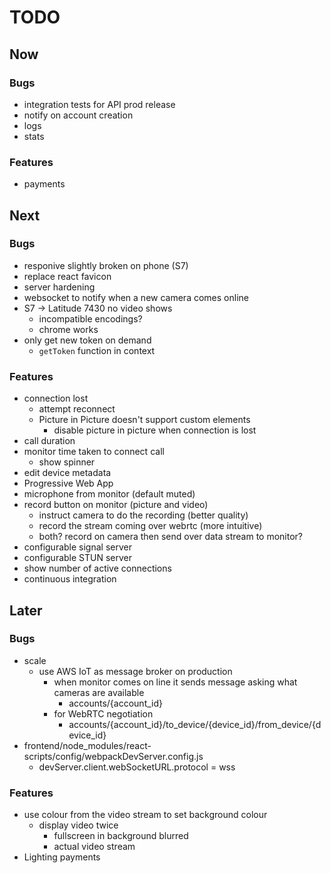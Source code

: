 # TODO
## Now
### Bugs
- integration tests for API prod release
- notify on account creation
- logs
- stats

### Features
- payments

## Next
### Bugs
- responive slightly broken on phone (S7)
- replace react favicon
- server hardening
- websocket to notify when a new camera comes online
- S7 -> Latitude 7430 no video shows
    - incompatible encodings?
    - chrome works
- only get new token on demand
    - `getToken` function in context

### Features
- connection lost
    - attempt reconnect
    - Picture in Picture doesn't support custom elements
        - disable picture in picture when connection is lost
- call duration
- monitor time taken to connect call
    - show spinner
- edit device metadata
- Progressive Web App
- microphone from monitor (default muted)
- record button on monitor (picture and video)
    - instruct camera to do the recording (better quality)
    - record the stream coming over webrtc (more intuitive)
    - both? record on camera then send over data stream to monitor?
- configurable signal server
- configurable STUN server
- show number of active connections
- continuous integration

## Later
### Bugs
- scale
    - use AWS IoT as message broker on production
        - when monitor comes on line it sends message asking what cameras are available
            - accounts/{account_id}
        - for WebRTC negotiation 
            - accounts/{account_id}/to_device/{device_id}/from_device/{device_id}
- frontend/node_modules/react-scripts/config/webpackDevServer.config.js
    - devServer.client.webSocketURL.protocol = wss

### Features
- use colour from the video stream to set background colour
    - display video twice
        - fullscreen in background blurred
        - actual video stream
- Lighting payments
